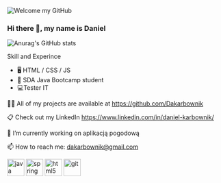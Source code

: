 ![ Welcome my GitHub ](https://raw.githubusercontent.com/sagar-viradiya/sagar-viradiya/master/resources/banner.png)

### Hi there 👋, my name is Daniel

![Anurag's GitHub stats](https://github-readme-stats.vercel.app/api?username=Dakarbownik&show_icons=true&theme=dark)

Skill and Experince

* 🖥 HTML / CSS / JS
* 📖 SDA Java Bootcamp student
* 💻Tester IT

👨‍💻 All of my projects are available at https://github.com/Dakarbownik

📋 Check out my LinkedIn https://www.linkedin.com/in/daniel-karbownik/

🔭 I’m currently working on aplikacją pogodową

📫 How to reach me: dakarbownik@gmail.com

[<img src='https://cdn.jsdelivr.net/npm/simple-icons@3.0.1/icons/java.svg' alt='java' height='40'>](https://www.java.com/pl/) [<img src='https://cdn.jsdelivr.net/npm/simple-icons@3.0.1/icons/spring.svg' alt='spring' height='40'>](https://spring.io/)
[<img src='https://cdn.jsdelivr.net/npm/simple-icons@3.0.1/icons/html5.svg' alt='html5' height='40'>](https://www.w3schools.com/html/)  [<img src='https://cdn.jsdelivr.net/npm/simple-icons@3.0.1/icons/git.svg' alt='git' height='40'>](https://git-scm.com/)
